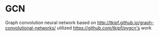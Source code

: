 # GCN
Graph convolution neural network based on http://tkipf.github.io/graph-convolutional-networks/ utilized https://github.com/tkipf/pygcn's work

